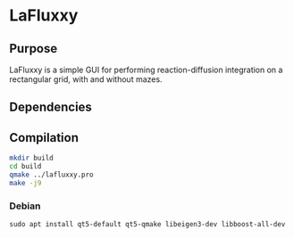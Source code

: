 # LaFluxxy

## Purpose
LaFluxxy is a simple GUI for performing reaction-diffusion integration on a rectangular grid, with and without mazes.

## Dependencies



## Compilation

```bash
mkdir build
cd build
qmake ../lafluxxy.pro
make -j9
```

### Debian
```
sudo apt install qt5-default qt5-qmake libeigen3-dev libboost-all-dev
```
